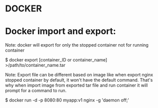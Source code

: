 # DOCKER

# Docker import and export:

Note: docker will export for only the stopped container not for running container

$ docker export [container_ID or container_name] >/path/to/container_name.tar

Note: Export file can be different based on image like when export nginx stopped container by default, it won't have the default command. That's why when import image from exported tar file and run container it will prompt for a command to run. 

$ docker run -d -p 8080:80 myapp:v1 nginx -g 'daemon off;'


